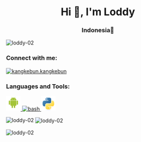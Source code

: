 <h1 align="center">Hi 👋, I'm Loddy</h1>
<h3 align="center">Indonesia🥱</h3>

<p align="left"> <img src="https://komarev.com/ghpvc/?username=loddy-02&label=Profile%20views&color=0e75b6&style=flat" alt="loddy-02" /> </p>

<h3 align="left">Connect with me:</h3>
<p align="left">
<a href="https://fb.com/kangkebun.kangkebun" target="blank"><img align="center" src="https://raw.githubusercontent.com/rahuldkjain/github-profile-readme-generator/master/src/images/icons/Social/facebook.svg" alt="kangkebun.kangkebun" height="30" width="40" /></a>
</p>

<h3 align="left">Languages and Tools:</h3>
<p align="left"> <a href="https://developer.android.com" target="_blank" rel="noreferrer"> <img src="https://raw.githubusercontent.com/devicons/devicon/master/icons/android/android-original-wordmark.svg" alt="android" width="40" height="40"/> </a> <a href="https://www.gnu.org/software/bash/" target="_blank" rel="noreferrer"> <img src="https://www.vectorlogo.zone/logos/gnu_bash/gnu_bash-icon.svg" alt="bash" width="40" height="40"/> </a> <a href="https://www.python.org" target="_blank" rel="noreferrer"> <img src="https://raw.githubusercontent.com/devicons/devicon/master/icons/python/python-original.svg" alt="python" width="40" height="40"/> </a> </p>

<p><img align="left" src="https://github-readme-stats.vercel.app/api/top-langs?username=loddy-02&show_icons=true&locale=en&layout=compact" alt="loddy-02" /></p>

<p>&nbsp;<img align="center" src="https://github-readme-stats.vercel.app/api?username=loddy-02&show_icons=true&locale=en" alt="loddy-02" /></p>

<p><img align="center" src="https://github-readme-streak-stats.herokuapp.com/?user=loddy-02&" alt="loddy-02" /></p>
